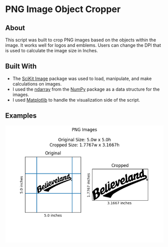 # PNG Image Object Cropper


## About
This script was built to crop PNG images based on the objects within the image. It works well for logos and emblems. Users can change the DPI that is used to calculate the image size in Inches.

## Built With
* The [SciKit Image](http://scikit-image.org/) package was used to load, manipulate, and make calculations on images.
* I used the [ndarray](https://docs.scipy.org/doc/numpy/reference/generated/numpy.ndarray.html) from the [NumPy](https://www.scipy.org/scipylib/download.html) package as a data structure for the images.
* I used [Matplotlib](https://matplotlib.org/) to handle the visualization side of the script.




## Examples
![Example 1](https://github.com/willsims14/Image-Object-Cropper/blob/master/images/examples/believeland_example.png)
